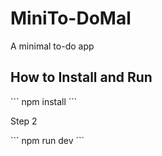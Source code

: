 <h1>MiniTo-DoMal</h1>
<p>A minimal to-do app</p>
<h2>How to Install and Run</h2>
```
npm install
```
<p>Step 2</p>
```
npm run dev
```
